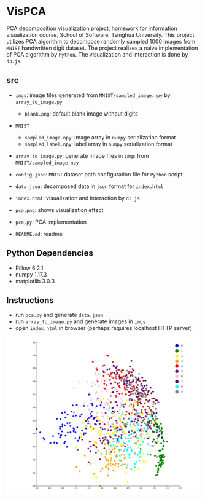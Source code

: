 # VisPCA
PCA decomposition visualization project, 
homework for information visualization course, School of Software, Tsinghua University. 
This project utilizes PCA algorithm to decompose randomly sampled 1000 images 
from `MNIST` handwritten digit dataset.
The project realizes a naive implementation of PCA algorithm by `Python`. 
The visualization and interaction is done by `d3.js`. 

## src
- `imgs`: image files generated from `MNIST/sampled_image.npy` by `array_to_image.py`
    - `blank.png`: default blank image without digits
- `MNIST`
    - `sampled_image.npy`: image array in `numpy` serialization format
    - `sampled_label.npy`: label array in `numpy` serialization format

- `array_to_image.py`: generate image files in `imgs` from `MNIST/sampled_image.npy`
- `config.json`: `MNIST` dataset path configuration file for `Python` script
- `data.json`: decomposed data in `json` format for `index.html`

- `index.html`: visualization and interaction by `d3.js`
- `pca.png`: shows visualization effect
- `pca.py`: PCA implementation
- `README.md`: readme

## Python Dependencies

- Pillow 6.2.1
- numpy 1.17.3
- matplotlib 3.0.3

## Instructions

- run `pca.py` and generate `data.json`
- run `array_to_image.py` and generate images in `imgs`
- open `index.html` in browser (perhaps requires localhost HTTP server)

![visualization](pca.png)
